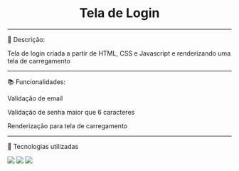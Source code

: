 <h1 align="center"> Tela de Login </h1>

<hr>

:memo: Descrição:

<p>Tela de login criada a partir de HTML, CSS e Javascript e renderizando uma tela de carregamento</p>

<hr>

:books: Funcionalidades:

<p>Validação de email</p>
<p>Validação de senha maior que 6 caracteres</p>
<p>Renderização para tela de carregamento</p>
<hr>

:wrench: Tecnologias utilizadas

<img src="https://img.shields.io/badge/HTML5-E34F26?style=for-the-badge&logo=html5&logoColor=white"> <img src="https://img.shields.io/badge/CSS3-1572B6?style=for-the-badge&logo=css3&logoColor=white"> <img src="https://img.shields.io/badge/JavaScript-F7DF1E?style=for-the-badge&logo=javascript&logoColor=black">
